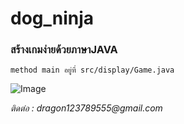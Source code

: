 # dog_ninja
### สร้างเกมง่ายด้วยภาษาJAVA
`method main อยู่ที่ src/display/Game.java`


![Image](http://www.todostudent.com/img/Untitled.png)


_ติดต่อ : dragon123789555@gmail.com_
